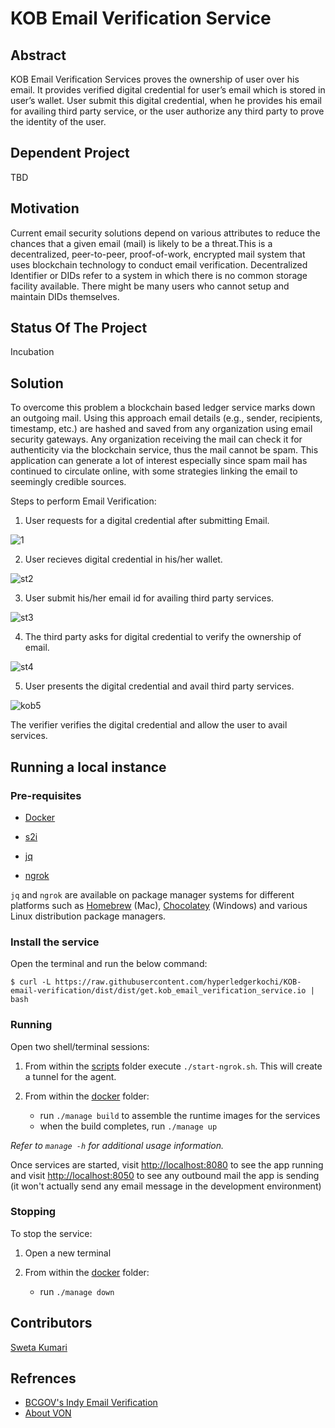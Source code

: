 #  KOB Email Verification Service
## Abstract
   KOB Email Verification Services proves the ownership of user over his email. It provides verified digital credential for user’s email which is stored in user’s wallet. User submit this digital credential, when he provides his email for availing third party service, or the user authorize any third party to prove the identity of the user. 
   
 ## Dependent Project
   TBD
 
 ## Motivation
   Current email security solutions depend on various attributes to reduce the chances that a given email (mail) is likely to be a threat.This is a decentralized, peer-to-peer, proof-of-work, encrypted mail system that uses blockchain technology to conduct email verification. Decentralized Identifier or DIDs refer to a system in which there is no common storage facility available. There might be many users who cannot setup and maintain DIDs themselves.

## Status Of The Project
   Incubation
   
## Solution
   To overcome this problem a blockchain based ledger service marks down an outgoing mail. Using this approach email details (e.g., sender, recipients, timestamp, etc.) are hashed and saved from any organization using email security gateways. Any organization receiving the mail can check it for authenticity via the blockchain service, thus the mail cannot be spam. This application can generate a lot of interest especially since spam mail has continued to circulate online, with some strategies linking the email to seemingly credible sources.
   
   Steps to perform Email Verification:
   1. User requests for a digital credential after submitting Email.
   
   ![1](https://user-images.githubusercontent.com/61916798/112602865-3ac26d80-8e3a-11eb-9255-8c8327b0aafc.jpg)

   2. User recieves digital credential in his/her wallet.
   
   ![st2](https://user-images.githubusercontent.com/61916798/112595891-0e562380-8e31-11eb-995e-552ba7597946.PNG)
   
   3. User submit his/her email id for availing third party services.
   
   ![st3](https://user-images.githubusercontent.com/61916798/112594903-9dfad280-8e2f-11eb-92da-9ad0c2398900.PNG)
   
   4. The third party asks for digital credential to verify the ownership of email.
   
   ![st4](https://user-images.githubusercontent.com/61916798/112596403-c5eb3580-8e31-11eb-98f2-48911e088721.PNG)
   
   5. User presents the digital credential and avail third party services.
   
   ![kob5](https://user-images.githubusercontent.com/61916798/112599250-b372fb00-8e35-11eb-9bb4-517a8c5e4739.png)
   
   The verifier verifies the digital credential and allow the user to avail services.
 
## Running a local instance

### Pre-requisites

- [Docker](https://www.docker.com/products/docker-desktop)

- [s2i](https://github.com/openshift/source-to-image/releases)

- [jq](https://stedolan.github.io/jq)

- [ngrok](https://ngrok.com)

`jq` and `ngrok` are available on package manager systems for different platforms such as [Homebrew](https://brew.sh/) (Mac), [Chocolatey](https://chocolatey.org/) (Windows) and various Linux distribution package managers.

### Install the service

Open the terminal and run the below command:

    $ curl -L https://raw.githubusercontent.com/hyperledgerkochi/KOB-email-verification/dist/dist/get.kob_email_verification_service.io | bash

### Running

Open two shell/terminal sessions:

1. From within the [scripts](./scripts) folder execute `./start-ngrok.sh`. This will create a tunnel for the agent.

2. From within the [docker](./docker) folder:
    - run `./manage build` to assemble the runtime images for the services
    - when the build completes, run `./manage up`

_Refer to `manage -h` for additional usage information._

Once services are started, visit [http://localhost:8080](http://localhost:8080) to see the app running and visit [http://localhost:8050](http://localhost:8050) to see any outbound mail the app is sending (it won't actually send any email message in the development environment)

### Stopping

To stop the service:

1.  Open a new terminal

2.  From within the [docker](./docker) folder:
    -  run `./manage down`

## Contributors
   [Sweta Kumari](https://github.com/sweta-dotcom)

## Refrences
 *  [BCGOV's Indy Email Verification](https://github.com/bcgov/indy-email-verification)
 *  [About VON](https://vonx.io/how_to/confbook)























